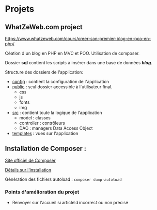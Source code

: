 # Projets

## WhatZeWeb.com project
https://www.whatzeweb.com/cours/creer-son-premier-blog-en-poo-en-php/

Céation d'un blog en PHP en MVC et POO.
Utilisation de composer.

Dossier **sql** contient les scripts à insérer dans une base de données ***blog***.

Structure des dossiers de l'application:

* <u>config</u> : contient la configuration de l'application
* <u>public</u> : seul dossier accessible à l'utilisateur final.
    - css
    - js
    - fonts
    - img
* <u>src</u> : contient toute la logique de l'application
    - model : classes
    - controller : contrôleurs
    - DAO : managers Data Access Object
* <u>templates</u> : vues sur l'application

## Installation de Composer :

[Site officiel de Composer](https://getcomposer.org/)

[Détails sur l'installation](https://www.whatzeweb.com/blog/installer-et-utiliser-composer)

Génération des fichiers autoload :
`composer dump-autoload`


### Points d'amélioration du projet
* Renvoyer sur l'accueil si articleId incorrect ou non précisé